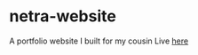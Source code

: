# netra-website
A portfolio website I built for my cousin
Live [here](https://web.zohan.tech/netra-website)
